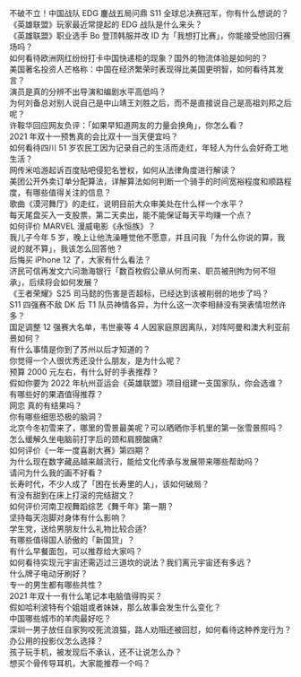 不破不立！中国战队 EDG 鏖战五局问鼎 S11 全球总决赛冠军，你有什么想说的？  
《英雄联盟》玩家最近常提起的 EDG 战队是什么来头？  
《英雄联盟》职业选手 Bo 登顶韩服并改 ID 为「我想打比赛」，你能接受他回归赛场吗？  
如何看待欧洲网红纷纷打卡中国快递柜的现象？国外的物流体验是如何的？  
美国著名投资人芒格称：中国在经济繁荣时表现得比美国更明智，如何看待其发言？  
演员是真的分辨不出导演和编剧水平高低吗？  
为何刘备总对别人说自己是中山靖王刘胜之后，而不是直接说自己是高祖刘邦之后呢？  
许鞍华回应网友负评：「如果早知道网友的力量会换角」，你怎么看？  
2021 年双十一预售真的会比双十一当天便宜吗？  
如何看待四川 51 岁农民工因为记录自己的生活而走红，年轻人为什么会好奇工地生活？  
网传米哈游起诉百度贴吧侵犯名誉权，如何从法律角度进行解读？  
美团公开外卖订单分配算法，详解算法如何判断一个骑手的时间宽裕程度和顺路程度，有哪些值得关注的信息？  
歌曲《漠河舞厅》的走红，说明目前大众审美处在什么样一个水平？  
每天尾盘买入一支股票，第二天卖出，能不能保证每天平均赚一个点？  
如何评价 MARVEL 漫威电影《永恒族》？  
我儿子今年 5 岁，晚上让他洗澡睡觉他不愿意，并且问我「为什么你说的算，我说的就不算」，我该怎么回答他？  
后悔买 iPhone 12 了，大家有什么看法？  
济民可信再发文六问渤海银行「数百枚假公章从何而来、职员被刑拘为何不坦承」，后续将会如何发展？  
《王者荣耀》S25 司马懿的伤害是否超标，已经达到该被削弱的地步了吗？  
S11 四强赛不敌 DK 后 T1 队员神情各异，为什么这一次李相赫没有哭表情坦然许多？  
国足调整 12 强赛大名单，韦世豪等 4 人因家庭原因离队，对阵阿曼和澳大利亚前景如何？  
有什么事情是你到了苏州以后才知道的？  
你觉得一个人很优秀还没什么朋友，是为什么呢？  
预算 2000 元左右，有什么好的手表推荐？  
假如你要为 2022 年杭州亚运会《英雄联盟》项目组建一支国家队，你会选谁？  
有哪些好的果酒值得推荐？  
网恋 真的有结果吗？  
你有哪些细思恐极的脑洞？  
北京今冬初雪来了，哪里的雪景最美呢？可以晒晒你手机里的第一张雪景照吗？  
怎么缓解久坐电脑前打字后的颈和肩膀酸痛?  
如何评价《一年一度喜剧大赛》第四期？  
为什么现在数字藏品越来越流行，能给文化传承与发展带来哪些帮助吗？  
请问为什么我的画不好看？  
长寿时代，不少人成了「困在长寿里的人」，该如何破局？  
有没有甜到在床上打滚的完结甜文？  
如何评价河南卫视舞蹈综艺《舞千年》第一期？  
坚持每天泡脚对身体有什么影响？  
学生党，送给男朋友什么礼物比较合适?  
有哪些值得国人骄傲的「新国货」？  
有什么早餐面包，可以推荐给大家吗？  
如何看待实现元宇宙还需迈过三道坎的说法？我们离元宇宙还有多远？  
什么牌子电动牙刷好？  
专一的男生都有哪些共性？  
2021 年双十一有什么笔记本电脑值得购买？  
假如哈利波特有个姐姐或者妹妹，那么故事会发生什么变化？  
中国哪些城市的羊肉最好吃？  
深圳一男子放任自家狗咬死流浪猫，路人劝阻还被回怼，如何看待这种养宠行为？  
办公用的投影仪怎么选择？  
孩子玩手机，被发现后不承认，还不让说怎么办？  
想买个骨传导耳机，大家能推荐一个吗？  
